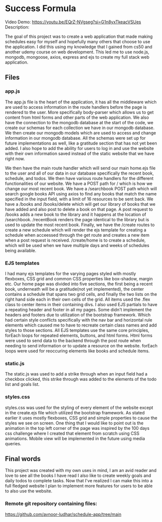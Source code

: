 # Success Formula 
Video Demo:  https://youtu.be/EQrZ-NVgseg?si=G1n8yxTkeacVSUes
Description:

The goal of this project was to create a web application that made making schedules easy for myself and hopefully many others that choose to use the application. I did this using my knowledge that I gained from cs50 and another udemy course on web development. This led me to use node.js, mongodb, mongoose, axios, express and ejs to create my full stack web application.

## Files

### app.js

The app.js file is the heart of the application, it has all the middleware which are used to access information in the route handlers before the page is rendered to the user. More specifically body-parser which allows us to get content from html forms and other parts of the web application. We also have the connection to the mongodb database at the start of the code, we create our schemas for each collection we have in our mongodb database. We then create our mongodb models which are used to access and change information in our mongodb database. All the schemas were set up for future implementations as well, like a gratitude section that has not yet been added. I also hope to add the ability for users to log in and use the website with their own information saved instead of the static website that we have right now. 

We then have the main route handler which will send our main home.ejs file to the user and all of our data in our database specifically the recent book, schedule, and todos. We then have various route handlers for the different functionalities of our website. We have a POST path for / which is how we change our most recent book. We have a /searchbook POST path which will search google books API using axios to find any books that match the name specified in the input field, with a limit of 16 resources to be sent back. We have a /books and /books/delete which will get our library of books that we have added and also post to delete a book on that page. A post request to /books adds a new book to the library and it happens at the location of /searchbook. /recentBook renders the page identical to the library but is used to update the most recent book. Finally, we have the /create routes to create a new schedule which will render the ejs template for creating a schedule when acceessed through the get route and creates a new item when a post request is received. /create/home is to create a schedule, which will be used when we have multiple days and weeks of schedules being available. 

### EJS templates 

I had many ejs templates for the varying pages styled with mostly flexboxes, CSS grid and common CSS properties like box-shadow, margin etc. Our home page was divided into five sections, the first being a recent book, underneath will be a gratitude(not yet implemented), the center contains a schedule that spans two grid cells, and finally the two lists on the right hand side each in their own cells of the grid. All items used the .flex class to center items in their containing divs. I also used EJS partials to have a repeating header and footer in all my pages. Some didn't implement the headers and footers due to utilization of the bootstrap framework. Which had certain style conflicts specifically with the nav bar and horizontal rule elements which caused me to have to recreate certain class names and add styles to those sections. All EJS templates use the same core principles, forEach loops for repeated elements, buttons, and html forms. Html forms were used to send data to the backend through the post route when needing to send information or to update a resource on the website. forEach loops were used for reoccuring elements like books and schedule items. 

### static.js

The static.js was used to add a strike through when an input field had a checkbox clicked, this strike through was added to the elements of the todo list and goals list. 

### styles.css

styles.css was used for the styling of every element of the website except in the create.ejs file which utilized the bootstrap framework. As stated earlier it uses mostly flexboxes, CSS grid and simple properties to cause the styles we see on screen. One thing that I would like to point out is the animation in the top left corner of the page was inspired by the 100 days css challenge where I created that element from scratch using CSS animations. Mobile view will be implemented in the future using media queries. 

## Final words

This project was created with my own uses in mind, I am an avid reader and love to see all the books I have read I also like to create weekly goals and daily todos to complete tasks. Now that I've realized I can make this into a full fledged website I plan to implement more features for users to be able to also use the website.

### Remote git repository containing files:

https://github.com/avnoor-ludhar/schedule-app/tree/main